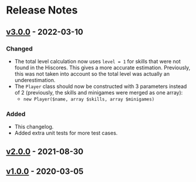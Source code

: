 # Release Notes

## [v3.0.0](https://github.com/bert-w/runescape-hiscores-api/compare/v2.0.0...v3.0.0) - 2022-03-10

### Changed

- The total level calculation now uses `level = 1` for skills that were not found in the Hiscores. This gives a more
accurate estimation. Previously, this was not taken into account so the total level was actually an underestimation.
- The `Player` class should now be constructed with 3 parameters instead of 2 (previously, the skills and minigames
were merged as one array):
  - `new Player($name, array $skills, array $minigames)`

### Added

- This changelog.
- Added extra unit tests for more test cases.

## [v2.0.0](https://github.com/bert-w/runescape-hiscores-api/compare/v1.0.0...v2.0.0) - 2021-08-30

## [v1.0.0](https://github.com/bert-w/runescape-hiscores-api/compare/v1.0.0...v1.0.0) - 2020-03-05
